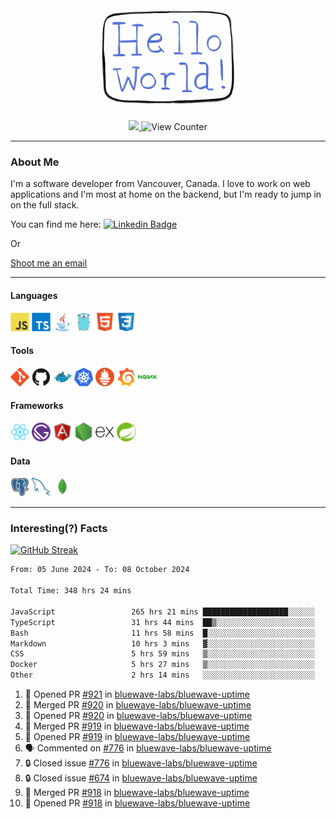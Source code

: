 <div align="center">
    <img src="./img/hello_world.webp" height="200px" width="">
    <div>
        <a href="https://www.linkedin.com/in/ajhollid">
            <img src="https://img.shields.io/badge/LinkedIn-blue"/>
        </a>
        <img src="https://komarev.com/ghpvc/?username=ajhollid&color=yellow" alt="View Counter">
    </div>
</div>

---

### About Me

I'm a software developer from Vancouver, Canada. I love to work on web applications and I'm most at home on the backend, but I'm ready to jump in on the full stack.

You can find me here: [![Linkedin Badge](https://img.shields.io/badge/-ajhollid-blue?style=flat&logo=Linkedin&logoColor=white)](https://www.linkedin.com/in/ajhollid)

Or

[Shoot me an email](mailto:ajhollid@gmail.com)

---

#### Languages

<div>
    <img src="./img/devicons/javascript-original.svg" width=30 height=30 alt="JavaScript">
    <img src="/img/devicons/typescript-original.svg" width=30 height=30 alt="TypeScript">
    <img src="./img/devicons/java-original.svg" width=30 height=30 alt="Java">
    <img src="./img/devicons/go-original.svg" width=30 height=30 alt="Golang">
    <img src="./img/devicons/html5-original.svg" width=30 height=30 alt="HTML 5">
    <img src="./img/devicons/css3-original.svg" width=30 height=30 alt="CSS 3">
</div>

#### Tools

<div>
    <img src="./img/devicons/git-original.svg" width=30 height=30 alt="Git">
    <img src="./img/devicons/github-original.svg" width=30 height=30 alt="Github">
    <img src="./img/devicons/docker-original.svg" width=30 
    height=30 alt="Docker">
    <img src="./img/devicons/kubernetes-original.svg" width=30 height=30 alt="K8">
    <img src="./img/devicons/prometheus-original.svg" width=30 height=30 alt="Prometheus">
    <img src="./img/devicons/grafana-original.svg" width=30 height=30 alt="Grafana">
    <img src="./img/devicons/nginx-original.svg" width=30 height=30 alt="Nginx">
</div>

#### Frameworks

<div>
    <img src="./img/devicons/react-original.svg" width=30 height=30 alt="React">
    <img src="./img/devicons/gatsby-original.svg" width=30 height=30 alt="Gatsby">
    <img src="./img/devicons/angularjs-original.svg" width=30 height=30 alt="AngularJS">
    <img src="./img/devicons/nodejs-original.svg" width=30 height=30 alt="NodeJS">
    <img src="./img/devicons/express-original.svg" width=30 height=30 alt="Express">
    <img src="./img/devicons/spring-original.svg" width=30 height=30 alt="Spring">
</div>

#### Data

<div>
    <img src="./img/devicons/postgresql-original.svg" width=30 height=30 alt="Postgresql">
    <img src="./img/devicons/mysql-original.svg" width=30 height=30 alt="Mysql">
    <img src="./img/devicons/mongodb-original.svg" width=30 height=30 alt="MongoDB">
</div>

---

### Interesting(?) Facts

[![GitHub Streak](http://github-readme-streak-stats.herokuapp.com?user=ajhollid)](https://git.io/streak-stats)

 <!--START_SECTION:waka-->

```txt
From: 05 June 2024 - To: 08 October 2024

Total Time: 348 hrs 24 mins

JavaScript                 265 hrs 21 mins ███████████████████░░░░░░   75.68 %
TypeScript                 31 hrs 44 mins  ██▒░░░░░░░░░░░░░░░░░░░░░░   09.05 %
Bash                       11 hrs 58 mins  █░░░░░░░░░░░░░░░░░░░░░░░░   03.42 %
Markdown                   10 hrs 3 mins   ▓░░░░░░░░░░░░░░░░░░░░░░░░   02.87 %
CSS                        5 hrs 59 mins   ▒░░░░░░░░░░░░░░░░░░░░░░░░   01.71 %
Docker                     5 hrs 27 mins   ▒░░░░░░░░░░░░░░░░░░░░░░░░   01.56 %
Other                      2 hrs 14 mins   ░░░░░░░░░░░░░░░░░░░░░░░░░   00.64 %
```

<!--END_SECTION:waka-->


<!--START_SECTION:activity-->
1. 💪 Opened PR [#921](https://github.com/bluewave-labs/bluewave-uptime/pull/921) in [bluewave-labs/bluewave-uptime](https://github.com/bluewave-labs/bluewave-uptime)
2. 🎉 Merged PR [#920](https://github.com/bluewave-labs/bluewave-uptime/pull/920) in [bluewave-labs/bluewave-uptime](https://github.com/bluewave-labs/bluewave-uptime)
3. 💪 Opened PR [#920](https://github.com/bluewave-labs/bluewave-uptime/pull/920) in [bluewave-labs/bluewave-uptime](https://github.com/bluewave-labs/bluewave-uptime)
4. 🎉 Merged PR [#919](https://github.com/bluewave-labs/bluewave-uptime/pull/919) in [bluewave-labs/bluewave-uptime](https://github.com/bluewave-labs/bluewave-uptime)
5. 💪 Opened PR [#919](https://github.com/bluewave-labs/bluewave-uptime/pull/919) in [bluewave-labs/bluewave-uptime](https://github.com/bluewave-labs/bluewave-uptime)
6. 🗣 Commented on [#776](https://github.com/bluewave-labs/bluewave-uptime/issues/776#issuecomment-2403607840) in [bluewave-labs/bluewave-uptime](https://github.com/bluewave-labs/bluewave-uptime)
7. 🔒 Closed issue [#776](https://github.com/bluewave-labs/bluewave-uptime/issues/776) in [bluewave-labs/bluewave-uptime](https://github.com/bluewave-labs/bluewave-uptime)
8. 🔒 Closed issue [#674](https://github.com/bluewave-labs/bluewave-uptime/issues/674) in [bluewave-labs/bluewave-uptime](https://github.com/bluewave-labs/bluewave-uptime)
9. 🎉 Merged PR [#918](https://github.com/bluewave-labs/bluewave-uptime/pull/918) in [bluewave-labs/bluewave-uptime](https://github.com/bluewave-labs/bluewave-uptime)
10. 💪 Opened PR [#918](https://github.com/bluewave-labs/bluewave-uptime/pull/918) in [bluewave-labs/bluewave-uptime](https://github.com/bluewave-labs/bluewave-uptime)
<!--END_SECTION:activity-->
